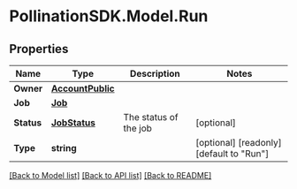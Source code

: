 
# PollinationSDK.Model.Run

## Properties

Name | Type | Description | Notes
------------ | ------------- | ------------- | -------------
**Owner** | [**AccountPublic**](AccountPublic.md) |  | 
**Job** | [**Job**](Job.md) |  | 
**Status** | [**JobStatus**](JobStatus.md) | The status of the job | [optional] 
**Type** | **string** |  | [optional] [readonly] [default to "Run"]

[[Back to Model list]](../README.md#documentation-for-models)
[[Back to API list]](../README.md#documentation-for-api-endpoints)
[[Back to README]](../README.md)

